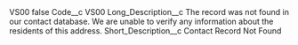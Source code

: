 <?xml version="1.0" encoding="UTF-8"?>
<CustomMetadata xmlns="http://soap.sforce.com/2006/04/metadata" xmlns:xsi="http://www.w3.org/2001/XMLSchema-instance" xmlns:xsd="http://www.w3.org/2001/XMLSchema">
    <label>VS00</label>
    <protected>false</protected>
    <values>
        <field>Code__c</field>
        <value xsi:type="xsd:string">VS00</value>
    </values>
    <values>
        <field>Long_Description__c</field>
        <value xsi:type="xsd:string">The record was not found in our contact database. We are unable to verify any information about the residents of this address.</value>
    </values>
    <values>
        <field>Short_Description__c</field>
        <value xsi:type="xsd:string">Contact Record Not Found</value>
    </values>
</CustomMetadata>
